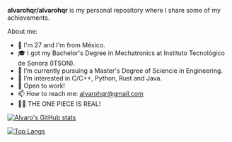 **alvarohqr/alvarohqr** is my personal repository where I share some of my achievements.

About me:

- 📍 I'm 27 and I'm from México.
- 🎓 I got my Bachelor's Degree in Mechatronics at Instituto Tecnológico de Sonora (ITSON).
- 🔭 I’m currently pursuing a Master's Degree of Sciencie in Engineering.
- 🌱 I’m interested in C/C++, Python, Rust and Java. 
- 💼 Open to work!
- 📫 How to reach me: alvarohqr@gmail.com
- 🏴‍☠️ THE ONE PIECE IS REAL! 

[![Alvaro's GitHub stats](https://github-readme-stats-PAT_1.vercel.app/api?username=alvarohqr&show_icons=true&theme=merko)](https://github.com/anuraghazra/github-readme-stats)


[![Top Langs](https://github-readme-stats-PAT_1.vercel.app/api/top-langs/?username=alvarohqr&theme=merko&hide=javascript,assembly)](https://github.com/anuraghazra/github-readme-stats) 
